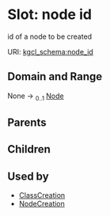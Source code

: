 
# Slot: node id


id of a node to be created

URI: [kgcl_schema:node_id](https://w3id.org/kgcl-schema/node_id)


## Domain and Range

None &#8594;  <sub>0..1</sub> [Node](Node.md)

## Parents


## Children


## Used by

 * [ClassCreation](ClassCreation.md)
 * [NodeCreation](NodeCreation.md)
